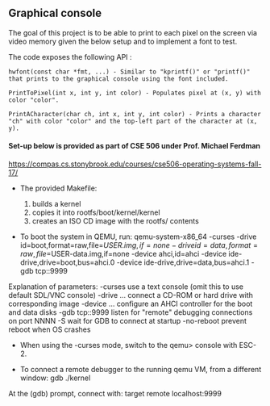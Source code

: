 ## Graphical console

The goal of this project is to be able to print to each pixel on the screen via video memory given the below setup and to implement a font to test.

The code exposes the following API :

    hwfont(const char *fmt, ...) - Similar to "kprintf()" or "printf()" that prints to the graphical console using the font included.
    
    PrintToPixel(int x, int y, int color) - Populates pixel at (x, y) with color "color".
    
    PrintACharacter(char ch, int x, int y, int color) - Prints a character "ch" with color "color" and the top-left part of the character at (x, y).

#### Set-up below is provided as part of CSE 506 under Prof. Michael Ferdman

https://compas.cs.stonybrook.edu/courses/cse506-operating-systems-fall-17/

* The provided Makefile:
  1) builds a kernel
  2) copies it into rootfs/boot/kernel/kernel
  3) creates an ISO CD image with the rootfs/ contents

* To boot the system in QEMU, run:
qemu-system-x86_64 -curses -drive id=boot,format=raw,file=$USER.img,if=none -drive id=data,format=raw,file=$USER-data.img,if=none -device ahci,id=ahci -device ide-drive,drive=boot,bus=ahci.0 -device ide-drive,drive=data,bus=ahci.1 -gdb tcp::9999

Explanation of parameters:
  -curses         use a text console (omit this to use default SDL/VNC console)
  -drive ...      connect a CD-ROM or hard drive with corresponding image
  -device ...     configure an AHCI controller for the boot and data disks
  -gdb tcp::9999  listen for "remote" debugging connections on port NNNN
  -S              wait for GDB to connect at startup
  -no-reboot      prevent reboot when OS crashes

* When using the -curses mode, switch to the qemu> console with ESC-2.

* To connect a remote debugger to the running qemu VM, from a different window:
gdb ./kernel

At the (gdb) prompt, connect with:
target remote localhost:9999
